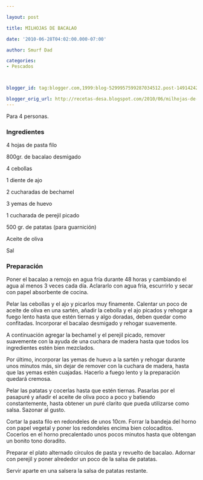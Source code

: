 ```yaml
---

layout: post

title: MILHOJAS DE BACALAO

date: '2010-06-28T04:02:00.000-07:00'

author: Smurf Dad

categories:
- Pescados



blogger_id: tag:blogger.com,1999:blog-5299957599287034512.post-1491424287653966711

blogger_orig_url: http://recetas-desa.blogspot.com/2010/06/milhojas-de-bacalao.html
---
```


Para 4 personas.

<h3>Ingredientes</h3>

4 hojas de pasta filo

800gr. de bacalao desmigado

4 cebollas

1 diente de ajo

2 cucharadas de bechamel

3 yemas de huevo

1 cucharada de perejil picado

500 gr. de patatas (para guarnición)

Aceite de oliva

Sal

<h3>Preparación</h3>

Poner el bacalao a remojo en agua fría durante 48 horas y cambiando el agua al menos 3 veces cada día. Aclararlo con agua fría, escurrirlo y secar con papel absorbente de cocina.

Pelar las cebollas y el ajo y picarlos muy finamente. Calentar un poco de aceite de oliva en una sartén, añadir la cebolla y el ajo picados y rehogar a fuego lento hasta que estén tiernas y algo doradas, deben quedar como confitadas. Incorporar el bacalao desmigado y rehogar suavemente.

A continuación agregar la bechamel y el perejil picado, remover suavemente con la ayuda de una cuchara de madera hasta que todos los ingredientes estén bien mezclados.

Por último, incorporar las yemas de huevo a la sartén y rehogar durante unos minutos más, sin dejar de remover con la cuchara de madera, hasta que las yemas estén cuajadas. Hacerlo a fuego lento y la preparación quedará cremosa.

Pelar las patatas y cocerlas hasta que estén tiernas. Pasarlas por el pasapuré y añadir el aceite de oliva poco a poco y batiendo constantemente, hasta obtener un puré clarito que pueda utilizarse como salsa. Sazonar al gusto.

Cortar la pasta filo en redondeles de unos 10cm. Forrar la bandeja del horno con papel vegetal y poner los redondeles encima bien colocaditos. Cocerlos en el horno precalentado unos pocos minutos hasta que obtengan un bonito tono doradito.

Preparar el plato alternado círculos de pasta y revuelto de bacalao. Adornar con perejil y poner alrededor un poco de la salsa de patatas.

Servir aparte en una salsera la salsa de patatas restante.